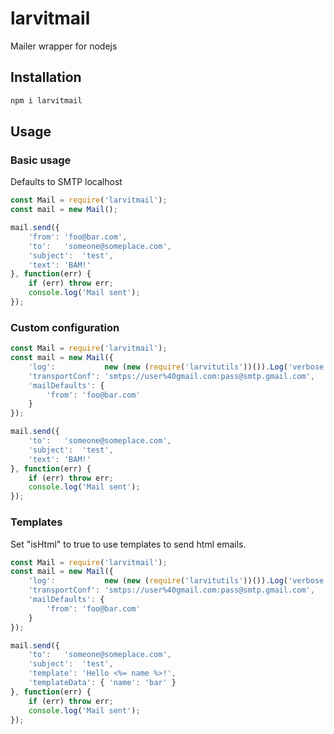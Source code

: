 # larvitmail

Mailer wrapper for nodejs

## Installation

```bash
npm i larvitmail
```

## Usage

### Basic usage

Defaults to SMTP localhost

```javascript
const Mail = require('larvitmail');
const mail = new Mail();

mail.send({
	'from':	'foo@bar.com',
	'to':	'someone@someplace.com',
	'subject':	'test',
	'text':	'BAM!'
}, function(err) {
	if (err) throw err;
	console.log('Mail sent');
});
```

### Custom configuration

```javascript
const Mail = require('larvitmail');
const mail = new Mail({
	'log':           new (new (require('larvitutils'))()).Log('verbose'),
	'transportConf': 'smtps://user%40gmail.com:pass@smtp.gmail.com',
	'mailDefaults': {
		'from': 'foo@bar.com'
	}
});

mail.send({
	'to':	'someone@someplace.com',
	'subject':	'test',
	'text':	'BAM!'
}, function(err) {
	if (err) throw err;
	console.log('Mail sent');
});
```

### Templates

Set "isHtml" to true to use templates to send html emails.

```javascript
const Mail = require('larvitmail');
const mail = new Mail({
	'log':           new (new (require('larvitutils'))()).Log('verbose'),
	'transportConf': 'smtps://user%40gmail.com:pass@smtp.gmail.com',
	'mailDefaults': {
		'from': 'foo@bar.com'
	}
});

mail.send({
	'to':	'someone@someplace.com',
	'subject':	'test',
	'template':	'Hello <%= name %>!',
	'templateData': { 'name': 'bar' }
}, function(err) {
	if (err) throw err;
	console.log('Mail sent');
});
```